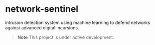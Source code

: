 # network-sentinel
intrusion detection system using machine learning to defend networks against advanced digital incursions.

> **Note**
> This project is under active development. 
